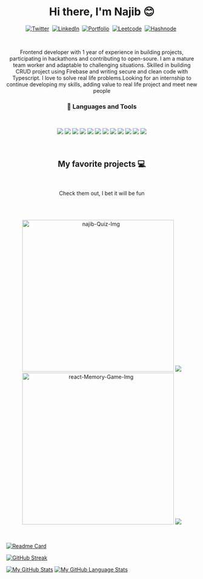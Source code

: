 <p>
<h1 align="center">Hi there, I'm Najib 😊</h1>
 </p>
 <p align="center">
 <a href="https://twitter.com/najib2557"><img src="https://img.shields.io/badge/twitter-1DA1F2?style=for-the-badge&logo=twitter&logoColor=white" alt="Twitter" /></a>&nbsp;
 <a href="www.linkedin.com/in/muhammad-najib-bala-92a343230"><img src="https://img.shields.io/badge/linkedin-0A66C2?style=for-the-badge&logo=linkedin&logoColor=white" alt="LinkedIn" /></a>&nbsp;
<a href="https://muhammadnajib.netlify.app"><img src="https://img.shields.io/badge/PORTFOLIO-CC6699?style=for-the-badge&logoColor=white" alt="Portfolio" /></a>&nbsp;
<a href="https://leetcode.com/NAJIB-B/"><img src="https://img.shields.io/badge/Leetcode-black?style=for-the-badge&logo=leetcode" alt="Leetcode" /></a>&nbsp;
<a href="https://najibbala.hashnode.dev/"><img src="https://img.shields.io/badge/Hashnode-2962FF?style=for-the-badge&logo=hashnode&logoColor=white" alt="Hashnode" /></a>&nbsp;
</p>
<br />


<p align="center">Frontend developer with 1 year of experience in building projects, participating in hackathons and contributing to open-soure. I am a mature team worker and adaptable to challenging situations. Skilled in building CRUD project using Firebase and writing secure and clean code with Typescript. I love to solve real life problems.Looking for an internship to continue developing my skills, adding value to real life project and meet new people </p>


<h3 align="center"> 💼 Languages and Tools</h3>

<br />

<p align="center">

<img src="https://img.shields.io/badge/typescript-007acc?style=for-the-badge&logo=typescript&logoColor=white" />

<img src="https://img.shields.io/badge/firebase-F5820D?style=for-the-badge&logo=firebase&logoColor=black" />
<img src="https://img.shields.io/badge/-javascript-F7DF1E?&style=for-the-badge&logo=javascript&logoColor=black" />
<img src="https://img.shields.io/badge/HTML5-E34F26?style=for-the-badge&logo=html5&logoColor=white" />
<img src="https://img.shields.io/badge/-ReactJS-grey?&style=for-the-badge&logo=react&logoColor=61DAFB" />

<img src="https://img.shields.io/badge/redux-black?style=for-the-badge&logo=redux&logoColor=white" />


<img src="https://img.shields.io/badge/bootstrap5-563d7c?style=for-the-badge&logo=bootstrap&logoColor=white" />
<img src="https://img.shields.io/badge/styled--component-pink?style=for-the-badge&logo=styledComponents&logoColor=black" />
<img src="https://img.shields.io/badge/-css3-1572B6?&style=for-the-badge&logo=css3&logoColor=white" />

<img src="https://img.shields.io/badge/-VSCode-007ACC?&style=for-the-badge&logo=visual-studio-code&logoColor=white" />
<img src="https://img.shields.io/badge/-Git-F05032?&style=for-the-badge&logo=git&logoColor=white" /> 
<img src="https://img.shields.io/badge/github-%23121011.svg?style=for-the-badge&logo=github&logoColor=white" />

</p>

<br />

<h2 align="center">My favorite projects 💻</h2>
<br />
<p align="center">Check them out, I bet it will be fun</p>
<br />
<br />
<p align="center">
 <img  width="400" src="https://i.ibb.co/bm26NDb/najib-Quiz-Img.png" alt="najib-Quiz-Img" border="0">
 <a href="https://github.com/NAJIB-B/najibquiz">
  <img align="" src="https://github-readme-stats.vercel.app/api/pin/?username=NAJIB-B&repo=najibquiz&theme=tokyonight" />
</a>

 <img width="400" src="https://i.ibb.co/gzknvnq/react-Memory-Game-Img.png" alt="react-Memory-Game-Img" border="0">
 <a href="https://github.com/NAJIB-B/memory-game-react">
  <img align="" src="https://github-readme-stats.vercel.app/api/pin/?username=NAJIB-B&repo=memory-game-react&theme=tokyonight" />
</a>
</p>
<br />

[![Readme Card](https://github-readme-stats.vercel.app/api/pin/?username=NAJIB-B&repo=memory-game-react)](https://github.com/NAJIB-B/memory-game-react)

[![GitHub Streak](https://streak-stats.demolab.com?user=NAJIB-B)](https://git.io/streak-stats)

[![My GitHub Stats](https://github-readme-stats.vercel.app/api/?username=NAJIB-B&count_private=true&theme=tokyonight&showicons=true)]()
[![My GitHub Language Stats](https://github-readme-stats.vercel.app/api/top-langs/?username=NAJIB-B&langs_count=5&theme=tokyonight)]()






<!---
NAJIB-B/NAJIB-B is a ✨ special ✨ repository because its `README.md` (this file) appears on your GitHub profile.
You can click the Preview link to take a look at your changes.
--->
